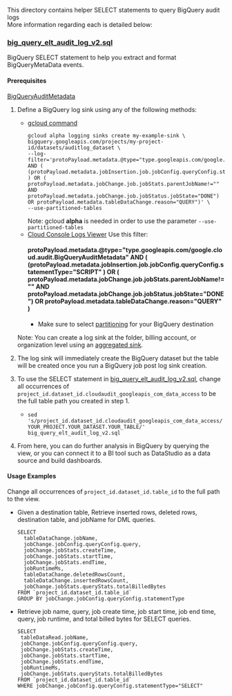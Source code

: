 This directory contains helper SELECT statements to query BigQuery audit logs \
More information regarding each is detailed below:


### [big_query_elt_audit_log_v2.sql](/views/audit/big_query_elt_audit_log_v2.sql)

BigQuery SELECT statement to help you extract and format BigQueryMetaData
events.

#### Prerequisites

[BigQueryAuditMetadata](https://cloud.google.com/bigquery/docs/reference/auditlogs/rest/Shared.Types/BigQueryAuditMetadata)

1.  Define a BigQuery log sink using any of the following methods:
    *   [gcloud command](https://cloud.google.com/bigquery/docs/reference/auditlogs#defining_a_bigquery_log_sink_using_gcloud)
        ```
        gcloud alpha logging sinks create my-example-sink \ 
        bigquery.googleapis.com/projects/my-project-id/datasets/auditlog_dataset \
        --log-filter='protoPayload.metadata.@type="type.googleapis.com/google.cloud.audit.BigQueryAuditMetadata" AND ( (protoPayload.metadata.jobInsertion.job.jobConfig.queryConfig.statementType="SCRIPT" ) OR ( protoPayload.metadata.jobChange.job.jobStats.parentJobName!="" AND protoPayload.metadata.jobChange.job.jobStatus.jobState="DONE") OR protoPayload.metadata.tableDataChange.reason="QUERY")' \ 
        --use-partitioned-tables
        ``` 
        Note: gcloud **alpha** is needed in order to use the parameter `--use-partitioned-tables` 
    *   [Cloud Console Logs Viewer](https://cloud.google.com/logging/docs/export/configure_export_v2#dest-create)
        Use this filter:
        #### protoPayload.metadata.@type="type.googleapis.com/google.cloud.audit.BigQueryAuditMetadata" AND ( (protoPayload.metadata.jobInsertion.job.jobConfig.queryConfig.statementType="SCRIPT" ) OR ( protoPayload.metadata.jobChange.job.jobStats.parentJobName!="" AND protoPayload.metadata.jobChange.job.jobStatus.jobState="DONE") OR protoPayload.metadata.tableDataChange.reason="QUERY" )
        *   Make sure to select
            [partitioning](https://cloud.google.com/logging/docs/export/bigquery#partition-tables)
            for your BigQuery destination
            
    Note: You can create a log sink at the folder, billing account, or organization level using an 
    [aggregated sink](https://cloud.google.com/logging/docs/export/aggregated_sinks#creating_an_aggregated_sink).
1.  The log sink will immediately create the BigQuery dataset but the table will
    be created once you run a BigQuery job post log sink creation.
1.  To use the SELECT statement in
    [big_query_elt_audit_log_v2.sql](/views/audit/big_query_elt_audit_log_v2.sql), change
    all occurrences of
    `project_id.dataset_id.cloudaudit_googleapis_com_data_access` to be the full
    table path you created in step 1.
    *   `sed
        's/project_id.dataset_id.cloudaudit_googleapis_com_data_access/YOUR_PROJECT.YOUR_DATASET.YOUR_TABLE/'
        big_query_elt_audit_log_v2.sql`
1.  From here, you can do further analysis in BigQuery by querying the view, or
    you can connect it to a BI tool such as DataStudio as a data source and
    build dashboards.
    
#### Usage Examples
Change all occurrences of `project_id.dataset_id.table_id` to the full path to the view. 

* Given a destination table, Retrieve inserted rows, deleted rows, destination table, and jobName for DML queries. 
  
  
  ```  
  SELECT 
    tableDataChange.jobName,
    jobChange.jobConfig.queryConfig.query,
    jobChange.jobStats.createTime,
    jobChange.jobStats.startTime,
    jobChange.jobStats.endTime,
    jobRuntimeMs,
    tableDataChange.deletedRowsCount,
    tableDataChange.insertedRowsCount,
    jobChange.jobStats.queryStats.totalBilledBytes
  FROM `project_id.dataset_id.table_id`  
  GROUP BY jobChange.jobConfig.queryConfig.statementType
  
  ``` 
* Retrieve job name, query, job create time, job start time, job end time, query, job runtime, and total billed bytes for SELECT queries. 
  
  ```
  SELECT 
   tableDataRead.jobName,
   jobChange.jobConfig.queryConfig.query,
   jobChange.jobStats.createTime,
   jobChange.jobStats.startTime,
   jobChange.jobStats.endTime,
   jobRuntimeMs,
   jobChange.jobStats.queryStats.totalBilledBytes
  FROM `project_id.dataset_id.table_id`
  WHERE jobChange.jobConfig.queryConfig.statementType="SELECT"

  ```

